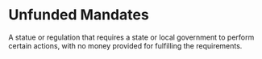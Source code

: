 # Unfunded Mandates
A statue or regulation that requires a state or local government to perform certain actions, with no money provided for fulfilling the requirements.